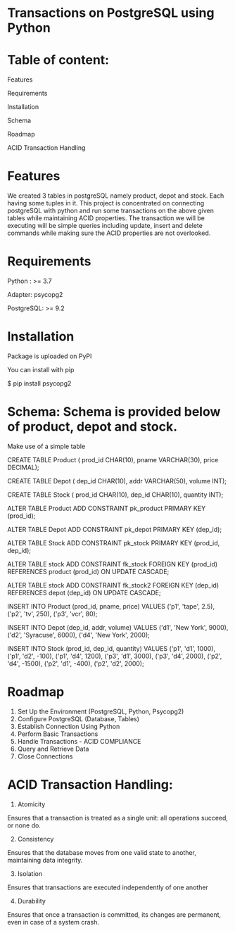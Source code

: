 # Transactions on PostgreSQL using Python

# Table of content:

Features

Requirements

Installation

Schema

Roadmap

ACID Transaction Handling



# Features

We created 3 tables in postgreSQL namely product, depot and stock. Each having some tuples in it.
This project is concentrated on connecting postgreSQL with python and run some transactions on the above given tables while maintaining ACID properties.
The transaction we will be executing will be simple queries including update, insert and delete commands while making sure the ACID properties are not overlooked.

# Requirements

Python : >= 3.7

Adapter: psycopg2

PostgreSQL: >= 9.2


# Installation

Package is uploaded on PyPI

You can install with pip

$ pip install psycopg2

# Schema: Schema is provided below of product, depot and stock.

Make use of a simple table

CREATE TABLE Product (
prod_id CHAR(10),
pname VARCHAR(30),
price DECIMAL);

CREATE TABLE Depot (
dep_id CHAR(10),
addr VARCHAR(50),
volume INT);

CREATE TABLE Stock (
prod_id CHAR(10),
dep_id CHAR(10),
quantity INT);

ALTER TABLE Product ADD CONSTRAINT pk_product PRIMARY KEY (prod_id);

ALTER TABLE Depot ADD CONSTRAINT pk_depot PRIMARY KEY (dep_id);

ALTER TABLE Stock ADD CONSTRAINT pk_stock PRIMARY KEY (prod_id, dep_id);

ALTER TABLE stock ADD CONSTRAINT fk_stock FOREIGN KEY (prod_id) REFERENCES product (prod_id) ON UPDATE CASCADE;

ALTER TABLE stock ADD CONSTRAINT fk_stock2 FOREIGN KEY (dep_id) REFERENCES depot (dep_id) ON UPDATE CASCADE;

INSERT INTO Product (prod_id, pname, price) VALUES
('p1', 'tape', 2.5),
('p2', 'tv', 250),
('p3', 'vcr', 80);

INSERT INTO Depot (dep_id, addr, volume) VALUES
('d1', 'New York', 9000),
('d2', 'Syracuse', 6000),
('d4', 'New York', 2000);

INSERT INTO Stock (prod_id, dep_id, quantity) VALUES
('p1', 'd1', 1000),
('p1', 'd2', -100),
('p1', 'd4', 1200),
('p3', 'd1', 3000),
('p3', 'd4', 2000),
('p2', 'd4', -1500),
('p2', 'd1', -400),
('p2', 'd2', 2000);


# Roadmap

1. Set Up the Environment (PostgreSQL, Python, Psycopg2)
2. Configure PostgreSQL (Database, Tables)
3. Establish Connection Using Python
4. Perform Basic Transactions
5. Handle Transactions - ACID COMPLIANCE
6. Query and Retrieve Data
7. Close Connections


# ACID Transaction Handling:

1. Atomicity

Ensures that a transaction is treated as a single unit: all operations succeed, or none do.

2. Consistency

Ensures that the database moves from one valid state to another, maintaining data integrity.

3. Isolation

Ensures that transactions are executed independently of one another

4. Durability

Ensures that once a transaction is committed, its changes are permanent, even in case of a system crash.
